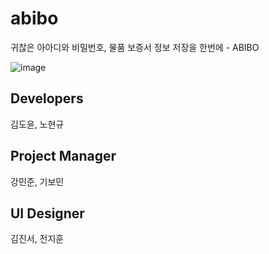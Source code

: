 # abibo

귀찮은 아아디와 비밀번호, 물품 보증서 정보 저장을 한번에 - ABIBO

![image](https://github.com/abibo-flutter/abibo/assets/98579912/175e3ade-2aea-4645-a5e2-4908338f003a)


## Developers

김도윤, 노현규

## Project Manager

강민준, 기보민

## UI Designer

김진서, 전지훈

